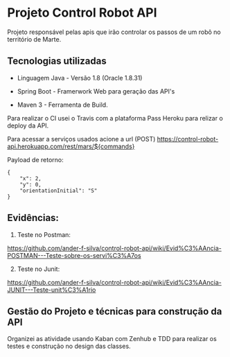# Projeto Control Robot API

Projeto responsável pelas apis que irão controlar os passos de um robô no território de Marte.

## Tecnologias utilizadas

* Linguagem Java - Versão 1.8 (Oracle 1.8.31)

* Spring Boot - Framerwork Web para geração das API's

* Maven 3 - Ferramenta de Build.

Para realizar o CI usei o Travis com a plataforma Pass Heroku para relizar o deploy da API.

Para acessar a serviços usados acione a url (POST) https://control-robot-api.herokuapp.com/rest/mars/${commands}

Payload de retorno:

```
{
    "x": 2,
    "y": 0,
    "orientationInitial": "S"
}
```
## Evidências:

1. Teste no Postman:

https://github.com/ander-f-silva/control-robot-api/wiki/Evid%C3%AAncia-POSTMAN---Teste-sobre-os-servi%C3%A7os

2. Teste no Junit:

https://github.com/ander-f-silva/control-robot-api/wiki/Evid%C3%AAncia-JUNIT---Teste-unit%C3%A1rio

## Gestão do Projeto e técnicas para construção da API

Organizei as atividade usando Kaban com Zenhub e TDD para realizar os testes e construção no design das classes.
